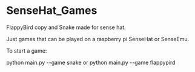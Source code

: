 # SenseHat_Games
FlappyBird copy and Snake made for sense hat.

Just games that can be played on a raspberry pi SenseHat or SenseEmu.

To start a game:

python main.py --game snake
or
python main.py --game flappypird
